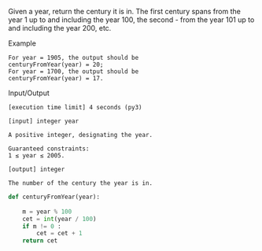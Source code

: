 Given a year, return the century it is in. The first century spans from the year 1 up to and including the year 100, the second - from the year 101 up to and including the year 200, etc.

Example

    For year = 1905, the output should be
    centuryFromYear(year) = 20;
    For year = 1700, the output should be
    centuryFromYear(year) = 17.

Input/Output

    [execution time limit] 4 seconds (py3)

    [input] integer year

    A positive integer, designating the year.

    Guaranteed constraints:
    1 ≤ year ≤ 2005.

    [output] integer

    The number of the century the year is in.

```python
def centuryFromYear(year):
    
    m = year % 100
    cet = int(year / 100)
    if m != 0 :
        cet = cet + 1
    return cet

```

